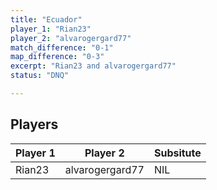 ```yaml
---
title: "Ecuador"
player_1: "Rian23"
player_2: "alvarogergard77"
match_difference: "0-1"
map_difference: "0-3"
excerpt: "Rian23 and alvarogergard77"
status: "DNQ"

---
```

## Players

| Player 1 | Player 2 | Subsitute |
| -- | -- | -- |
| Rian23 | alvarogergard77 | NIL |
